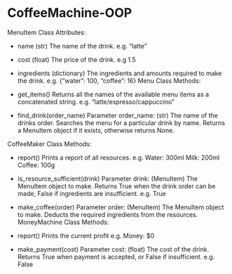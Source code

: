 # CoffeeMachine-OOP
MenuItem Class
Attributes:
- name
(str) The name of the drink.
e.g. “latte”

- cost
(float) The price of the drink.
e.g 1.5

- ingredients
(dictionary) The ingredients and amounts required to make the drink.
e.g. {“water”: 100, “coffee”: 16}
Menu Class
Methods:

- get_items()
Returns all the names of the available menu items as a concatenated string.
e.g. “latte/espresso/cappuccino”

- find_drink(order_name)
Parameter order_name: (str) The name of the drinks order.
Searches the menu for a particular drink by name. Returns a MenuItem object if it exists,
otherwise returns None.

CoffeeMaker Class
Methods:
- report()
Prints a report of all resources.
e.g.
Water: 300ml
Milk: 200ml
Coffee: 100g

- is_resource_sufficient(drink)
Parameter drink: (MenuItem) The MenuItem object to make.
Returns True when the drink order can be made, False if ingredients are insufficient.
e.g.
True

- make_coffee(order)
Parameter order: (MenuItem) The MenuItem object to make.
Deducts the required ingredients from the resources.
MoneyMachine Class
Methods:

- report()
Prints the current profit
e.g.
Money: $0

- make_payment(cost)
Parameter cost: (float) The cost of the drink.
Returns True when payment is accepted, or False if insufficient.
e.g. False
